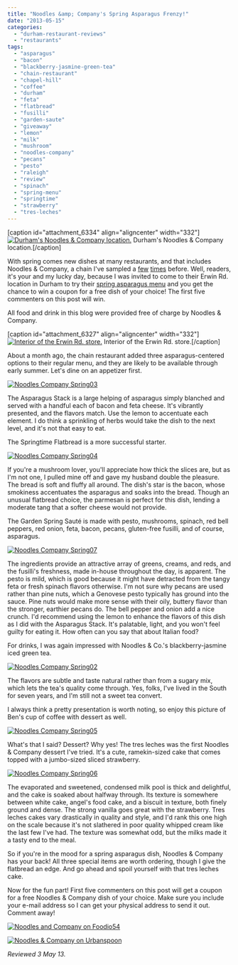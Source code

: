 ```yaml
---
title: "Noodles &amp; Company's Spring Asparagus Frenzy!"
date: "2013-05-15"
categories: 
  - "durham-restaurant-reviews"
  - "restaurants"
tags: 
  - "asparagus"
  - "bacon"
  - "blackberry-jasmine-green-tea"
  - "chain-restaurant"
  - "chapel-hill"
  - "coffee"
  - "durham"
  - "feta"
  - "flatbread"
  - "fusilli"
  - "garden-saute"
  - "giveaway"
  - "lemon"
  - "milk"
  - "mushroom"
  - "noodles-company"
  - "pecans"
  - "pesto"
  - "raleigh"
  - "review"
  - "spinach"
  - "spring-menu"
  - "springtime"
  - "strawberry"
  - "tres-leches"
---
```


\[caption id="attachment\_6334" align="aligncenter" width="332"\][![Durham's Noodles & Company location.](http://s3.amazonaws.com/thegourmez-wpmedia/2013/05/Noodles-Company-Spring08-332x500.jpg)](http://www.thegourmez.com/2013/05/noodles-companys-spring-asparagus-frenzy/noodles-company-spring08/) Durham's Noodles & Company location.\[/caption\]

With spring comes new dishes at many restaurants, and that includes Noodles & Company, a chain I've sampled a [few](http://www.thegourmez.com/2012/04/mac-and-cheese-at-noodles-company/) [times](http://www.thegourmez.com/2012/07/summer-salads-at-noodles-company/) before. Well, readers, it's your and my lucky day, because I was invited to come to their Erwin Rd. location in Durham to try their [spring asparagus menu](http://www.noodles.com/spring/dishes.php) and you get the chance to win a coupon for a free dish of your choice! The first five commenters on this post will win.

All food and drink in this blog were provided free of charge by Noodles & Company.

\[caption id="attachment\_6327" align="aligncenter" width="332"\][![Interior of the Erwin Rd. store.](http://s3.amazonaws.com/thegourmez-wpmedia/2013/05/Noodles-Company-Spring01-332x500.jpg)](http://www.thegourmez.com/2013/05/noodles-companys-spring-asparagus-frenzy/noodles-company-spring01/) Interior of the Erwin Rd. store.\[/caption\]

About a month ago, the chain restaurant added three asparagus-centered options to their regular menu, and they are likely to be available through early summer. Let's dine on an appetizer first.

[![Noodles Company Spring03](http://s3.amazonaws.com/thegourmez-wpmedia/2013/05/Noodles-Company-Spring03-500x332.jpg)](http://www.thegourmez.com/2013/05/noodles-companys-spring-asparagus-frenzy/noodles-company-spring03/)

The Asparagus Stack is a large helping of asparagus simply blanched and served with a handful each of bacon and feta cheese. It's vibrantly presented, and the flavors match. Use the lemon to accentuate each element. I do think a sprinkling of herbs would take the dish to the next level, and it's not that easy to eat.

The Springtime Flatbread is a more successful starter.

[![Noodles Company Spring04](http://s3.amazonaws.com/thegourmez-wpmedia/2013/05/Noodles-Company-Spring04-500x332.jpg)](http://www.thegourmez.com/2013/05/noodles-companys-spring-asparagus-frenzy/noodles-company-spring04/)

If you're a mushroom lover, you'll appreciate how thick the slices are, but as I'm not one, I pulled mine off and gave my husband double the pleasure. The bread is soft and fluffy all around. The dish's star is the bacon, whose smokiness accentuates the asparagus and soaks into the bread. Though an unusual flatbread choice, the parmesan is perfect for this dish, lending a moderate tang that a softer cheese would not provide.

The Garden Spring Sauté is made with pesto, mushrooms, spinach, red bell peppers, red onion, feta, bacon, pecans, gluten-free fusilli, and of course, asparagus.

[![Noodles Company Spring07](http://s3.amazonaws.com/thegourmez-wpmedia/2013/05/Noodles-Company-Spring07-500x332.jpg)](http://www.thegourmez.com/2013/05/noodles-companys-spring-asparagus-frenzy/noodles-company-spring07/)

The ingredients provide an attractive array of greens, creams, and reds, and the fusilli's freshness, made in-house throughout the day, is apparent. The pesto is mild, which is good because it might have detracted from the tangy feta or fresh spinach flavors otherwise. I'm not sure why pecans are used rather than pine nuts, which a Genovese pesto typically has ground into the sauce. Pine nuts would make more sense with their oily, buttery flavor than the stronger, earthier pecans do. The bell pepper and onion add a nice crunch. I'd recommend using the lemon to enhance the flavors of this dish as I did with the Asparagus Stack. It's palatable, light, and you won't feel guilty for eating it. How often can you say that about Italian food?

For drinks, I was again impressed with Noodles & Co.'s blackberry-jasmine iced green tea.

[![Noodles Company Spring02](http://s3.amazonaws.com/thegourmez-wpmedia/2013/05/Noodles-Company-Spring02-332x500.jpg)](http://www.thegourmez.com/2013/05/noodles-companys-spring-asparagus-frenzy/noodles-company-spring02/)

The flavors are subtle and taste natural rather than from a sugary mix, which lets the tea's quality come through. Yes, folks, I've lived in the South for seven years, and I'm still not a sweet tea convert.

I always think a pretty presentation is worth noting, so enjoy this picture of Ben's cup of coffee with dessert as well.

[![Noodles Company Spring05](http://s3.amazonaws.com/thegourmez-wpmedia/2013/05/Noodles-Company-Spring05-332x500.jpg)](http://www.thegourmez.com/2013/05/noodles-companys-spring-asparagus-frenzy/noodles-company-spring05/)

What's that I said? Dessert? Why yes! The tres leches was the first Noodles & Company dessert I've tried. It's a cute, ramekin-sized cake that comes topped with a jumbo-sized sliced strawberry.

[![Noodles Company Spring06](http://s3.amazonaws.com/thegourmez-wpmedia/2013/05/Noodles-Company-Spring06-500x332.jpg)](http://www.thegourmez.com/2013/05/noodles-companys-spring-asparagus-frenzy/noodles-company-spring06/)

The evaporated and sweetened, condensed milk pool is thick and delightful, and the cake is soaked about halfway through. Its texture is somewhere between white cake, angel's food cake, and a biscuit in texture, both finely ground and dense. The strong vanilla goes great with the strawberry. Tres leches cakes vary drastically in quality and style, and I'd rank this one high on the scale because it's not slathered in poor quality whipped cream like the last few I've had. The texture was somewhat odd, but the milks made it a tasty end to the meal.

So if you're in the mood for a spring asparagus dish, Noodles & Company has your back! All three special items are worth ordering, though I give the flatbread an edge. And go ahead and spoil yourself with that tres leches cake.

Now for the fun part! First five commenters on this post will get a coupon for a free Noodles & Company dish of your choice. Make sure you include your e-mail address so I can get your physical address to send it out. Comment away!

[![Noodles and Company on Foodio54](http://foodio54.com/images/badge-1-cceaa.jpg)](http://foodio54.com/restaurant/Durham-NC/cceaa/Noodles-and-Company)

[![Noodles & Company on Urbanspoon](http://www.urbanspoon.com/b/link/1425966/minilink.gif)](http://www.urbanspoon.com/r/25/1425966/restaurant/Duke/Noodles-Company-Durham)

_Reviewed 3 May 13._
